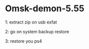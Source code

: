 # Omsk-demon-5.55

1: extract zip on usb exfat

2: go on system backup restore 

3: restore you ps4 
